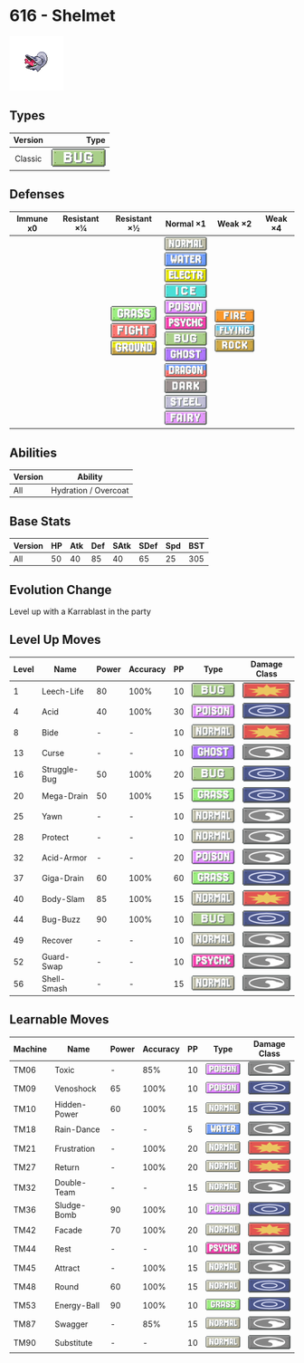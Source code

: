 # 616 - Shelmet

![shelmet](../img/pokemon/616.png)

## Types

| Version | Type                         |
| :-----: | ---------------------------: |
| Classic | ![bug](../img/types/bug.png) |

## Defenses

| Immune x0 | Resistant ×¼ | Resistant ×½                                                                                                       | Normal ×1                                                                                                                                                                                                                                                                                                                                                                                                                                                     | Weak ×2                                                                                                  | Weak ×4 |
| --------- | ------------ | ------------------------------------------------------------------------------------------------------------------ | ------------------------------------------------------------------------------------------------------------------------------------------------------------------------------------------------------------------------------------------------------------------------------------------------------------------------------------------------------------------------------------------------------------------------------------------------------------- | -------------------------------------------------------------------------------------------------------- | ------- |
|           |              | ![grass](../img/types/grass.png)<br/>![fighting](../img/types/fighting.png)<br/>![ground](../img/types/ground.png) | ![normal](../img/types/normal.png)<br/>![water](../img/types/water.png)<br/>![electric](../img/types/electric.png)<br/>![ice](../img/types/ice.png)<br/>![poison](../img/types/poison.png)<br/>![psychic](../img/types/psychic.png)<br/>![bug](../img/types/bug.png)<br/>![ghost](../img/types/ghost.png)<br/>![dragon](../img/types/dragon.png)<br/>![dark](../img/types/dark.png)<br/>![steel](../img/types/steel.png)<br/>![fairy](../img/types/fairy.png) | ![fire](../img/types/fire.png)<br/>![flying](../img/types/flying.png)<br/>![rock](../img/types/rock.png) |         |

## Abilities

| Version | Ability              |
| ------- | -------------------- |
| All     | Hydration / Overcoat |

## Base Stats

| Version | HP | Atk | Def | SAtk | SDef | Spd | BST |
| ------- | -- | --- | --- | ---- | ---- | --- | --- |
| All     | 50 | 40  | 85  | 40   | 65   | 25  | 305 |

## Evolution Change

Level up with a Karrablast in the party

## Level Up Moves

| Level | Name         | Power | Accuracy | PP | Type                                 | Damage Class                           |
| ----- | ------------ | ----- | -------- | -- | ------------------------------------ | -------------------------------------- |
| 1     | Leech-Life   | 80    | 100%     | 10 | ![bug](../img/types/bug.png)         | ![physical](../img/types/physical.png) |
| 4     | Acid         | 40    | 100%     | 30 | ![poison](../img/types/poison.png)   | ![special](../img/types/special.png)   |
| 8     | Bide         | -     | -        | 10 | ![normal](../img/types/normal.png)   | ![physical](../img/types/physical.png) |
| 13    | Curse        | -     | -        | 10 | ![ghost](../img/types/ghost.png)     | ![status](../img/types/status.png)     |
| 16    | Struggle-Bug | 50    | 100%     | 20 | ![bug](../img/types/bug.png)         | ![special](../img/types/special.png)   |
| 20    | Mega-Drain   | 50    | 100%     | 15 | ![grass](../img/types/grass.png)     | ![special](../img/types/special.png)   |
| 25    | Yawn         | -     | -        | 10 | ![normal](../img/types/normal.png)   | ![status](../img/types/status.png)     |
| 28    | Protect      | -     | -        | 10 | ![normal](../img/types/normal.png)   | ![status](../img/types/status.png)     |
| 32    | Acid-Armor   | -     | -        | 20 | ![poison](../img/types/poison.png)   | ![status](../img/types/status.png)     |
| 37    | Giga-Drain   | 60    | 100%     | 60 | ![grass](../img/types/grass.png)     | ![special](../img/types/special.png)   |
| 40    | Body-Slam    | 85    | 100%     | 15 | ![normal](../img/types/normal.png)   | ![physical](../img/types/physical.png) |
| 44    | Bug-Buzz     | 90    | 100%     | 10 | ![bug](../img/types/bug.png)         | ![special](../img/types/special.png)   |
| 49    | Recover      | -     | -        | 10 | ![normal](../img/types/normal.png)   | ![status](../img/types/status.png)     |
| 52    | Guard-Swap   | -     | -        | 10 | ![psychic](../img/types/psychic.png) | ![status](../img/types/status.png)     |
| 56    | Shell-Smash  | -     | -        | 15 | ![normal](../img/types/normal.png)   | ![status](../img/types/status.png)     |

## Learnable Moves

| Machine | Name         | Power | Accuracy | PP | Type                                 | Damage Class                           |
| ------- | ------------ | ----- | -------- | -- | ------------------------------------ | -------------------------------------- |
| TM06    | Toxic        | -     | 85%      | 10 | ![poison](../img/types/poison.png)   | ![status](../img/types/status.png)     |
| TM09    | Venoshock    | 65    | 100%     | 10 | ![poison](../img/types/poison.png)   | ![special](../img/types/special.png)   |
| TM10    | Hidden-Power | 60    | 100%     | 15 | ![normal](../img/types/normal.png)   | ![special](../img/types/special.png)   |
| TM18    | Rain-Dance   | -     | -        | 5  | ![water](../img/types/water.png)     | ![status](../img/types/status.png)     |
| TM21    | Frustration  | -     | 100%     | 20 | ![normal](../img/types/normal.png)   | ![physical](../img/types/physical.png) |
| TM27    | Return       | -     | 100%     | 20 | ![normal](../img/types/normal.png)   | ![physical](../img/types/physical.png) |
| TM32    | Double-Team  | -     | -        | 15 | ![normal](../img/types/normal.png)   | ![status](../img/types/status.png)     |
| TM36    | Sludge-Bomb  | 90    | 100%     | 10 | ![poison](../img/types/poison.png)   | ![special](../img/types/special.png)   |
| TM42    | Facade       | 70    | 100%     | 20 | ![normal](../img/types/normal.png)   | ![physical](../img/types/physical.png) |
| TM44    | Rest         | -     | -        | 10 | ![psychic](../img/types/psychic.png) | ![status](../img/types/status.png)     |
| TM45    | Attract      | -     | 100%     | 15 | ![normal](../img/types/normal.png)   | ![status](../img/types/status.png)     |
| TM48    | Round        | 60    | 100%     | 15 | ![normal](../img/types/normal.png)   | ![special](../img/types/special.png)   |
| TM53    | Energy-Ball  | 90    | 100%     | 10 | ![grass](../img/types/grass.png)     | ![special](../img/types/special.png)   |
| TM87    | Swagger      | -     | 85%      | 15 | ![normal](../img/types/normal.png)   | ![status](../img/types/status.png)     |
| TM90    | Substitute   | -     | -        | 10 | ![normal](../img/types/normal.png)   | ![status](../img/types/status.png)     |